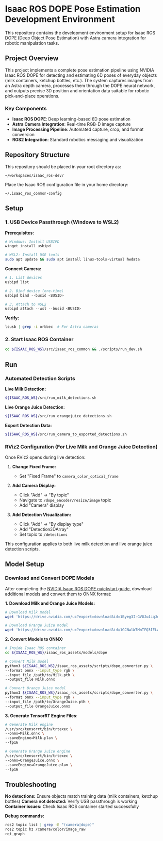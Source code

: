 # Isaac ROS DOPE Pose Estimation Development Environment

This repository contains the development environment setup for Isaac ROS DOPE (Deep Object Pose Estimation) with Astra camera integration for robotic manipulation tasks.

## Project Overview

This project implements a complete pose estimation pipeline using NVIDIA Isaac ROS DOPE for detecting and estimating 6D poses of everyday objects (milk containers, ketchup bottles, etc.). The system captures images from an Astra depth camera, processes them through the DOPE neural network, and outputs precise 3D position and orientation data suitable for robotic pick-and-place operations.

### Key Components
- **Isaac ROS DOPE**: Deep learning-based 6D pose estimation
- **Astra Camera Integration**: Real-time RGB-D image capture
- **Image Processing Pipeline**: Automated capture, crop, and format conversion
- **ROS2 Integration**: Standard robotics messaging and visualization

## Repository Structure

This repository should be placed in your root directory as:
```
~/workspaces/isaac_ros-dev/
```

Place the Isaac ROS configuration file in your home directory:
```
~/.isaac_ros_common-config
```

## Setup

### 1. USB Device Passthrough (Windows to WSL2)

**Prerequisites:**
```powershell
# Windows: Install USBIPD
winget install usbipd
```

```bash
# WSL2: Install USB tools
sudo apt update && sudo apt install linux-tools-virtual hwdata
```

**Connect Camera:**
```powershell
# 1. List devices
usbipd list

# 2. Bind device (one-time)
usbipd bind --busid <BUSID>

# 3. Attach to WSL2
usbipd attach --wsl --busid <BUSID>
```

**Verify:**
```bash
lsusb | grep -i orbbec  # For Astra cameras
```

### 2. Start Isaac ROS Container
```bash
cd ${ISAAC_ROS_WS}/src/isaac_ros_common && ./scripts/run_dev.sh
```

## Run

### Automated Detection Scripts

**Live Milk Detection:**
```bash
${ISAAC_ROS_WS}/src/run_milk_detections.sh
```

**Live Orange Juice Detection:**
```bash
${ISAAC_ROS_WS}/src/run_orangejuice_detections.sh
```

**Export Detection Data:**
```bash
${ISAAC_ROS_WS}/src/run_camera_to_exported_detections.sh
```

### RViz2 Configuration (For Live Milk and Orange Juice Detection)

Once RViz2 opens during live detection:

1. **Change Fixed Frame:**
   - Set "Fixed Frame" to `camera_color_optical_frame`

2. **Add Camera Display:**
   - Click "Add" → "By topic"
   - Navigate to `/dope_encoder/resize/image` topic
   - Add "Camera" display

3. **Add Detection Visualization:**
   - Click "Add" → "By display type"
   - Add "Detection3DArray"
   - Set topic to `/detections`

This configuration applies to both live milk detection and live orange juice detection scripts.

## Model Setup

### Download and Convert DOPE Models

After completing the [NVIDIA Isaac ROS DOPE quickstart guide](https://nvidia-isaac-ros.github.io/repositories_and_packages/isaac_ros_pose_estimation/isaac_ros_dope/index.html), download additional models and convert them to ONNX format:

**1. Download Milk and Orange Juice Models:**
```bash
# Download Milk model
wget 'https://drive.nvidia.com/uc?export=download&id=1Byeg3I-GVOJu4LqJoWyoZFevWL78mZqh' -O Milk.pth

# Download Orange Juice model  
wget 'https://drive.nvidia.com/uc?export=download&id=1GCNwlW7MnTFQ3IELanYoFhbSBQwwFk2R' -O OrangeJuice.pth
```

**2. Convert Models to ONNX:**
```bash
# Inside Isaac ROS container
cd ${ISAAC_ROS_WS}/isaac_ros_assets/models/dope

# Convert Milk model
python3 ${ISAAC_ROS_WS}/isaac_ros_assets/scripts/dope_converter.py \
--format onnx --input_type rgb \
--input_file /path/to/Milk.pth \
--output_file Milk.onnx

# Convert Orange Juice model
python3 ${ISAAC_ROS_WS}/isaac_ros_assets/scripts/dope_converter.py \
--format onnx --input_type rgb \
--input_file /path/to/OrangeJuice.pth \
--output_file OrangeJuice.onnx
```

**3. Generate TensorRT Engine Files:**
```bash
# Generate Milk engine
/usr/src/tensorrt/bin/trtexec \
--onnx=Milk.onnx \
--saveEngine=Milk.plan \
--fp16

# Generate Orange Juice engine
/usr/src/tensorrt/bin/trtexec \
--onnx=OrangeJuice.onnx \
--saveEngine=OrangeJuice.plan \
--fp16
```

## Troubleshooting

**No detections:** Ensure objects match training data (milk containers, ketchup bottles)
**Camera not detected:** Verify USB passthrough is working
**Container issues:** Check Isaac ROS container started successfully

**Debug commands:**
```bash
ros2 topic list | grep -E "(camera|dope)"
ros2 topic hz /camera/color/image_raw
rqt_graph
```
